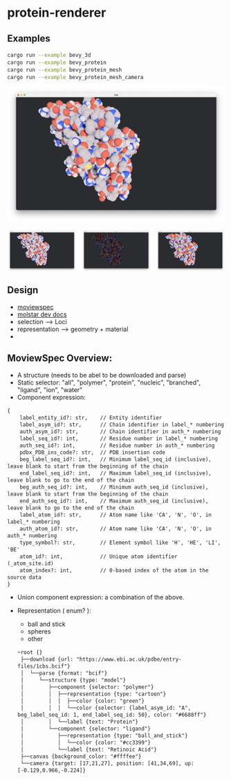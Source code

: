 # protein-renderer


## Examples

```sh
cargo run --example bevy_3d
cargo run --example bevy_protein
cargo run --example bevy_protein_mesh
cargo run --example bevy_protein_mesh_camera
```

![](docs/images/protein_01.png)

<div style="display: flex; justify-content: space-between;">
  <img src="docs/images/protein_01.png" alt="Base" style="width: 32%;">
  <img src="docs/images/protein_01_metal.png" alt="Metal" style="width: 32%;">
  <img src="docs/images/protein_01_chalk.png" alt="Chalky" style="width: 32%;">
</div>


## Design

- [moviewspec](https://github.com/molstar/mol-view-spec/)
- [molstar dev docs](https://molstar.org/docs/)
- selection --> Loci
- representation --> geometry + material
-



## MoviewSpec Overview:
  - A structure (needs to be abel to be downloaded and parse)
  - Static selector: "all", "polymer", "protein", "nucleic", "branched", "ligand", "ion", "water"
  - Component expression:
  ```
  {
      label_entity_id?: str,    // Entity identifier
      label_asym_id?: str,      // Chain identifier in label_* numbering
      auth_asym_id?: str,       // Chain identifier in auth_* numbering
      label_seq_id?: int,       // Residue number in label_* numbering
      auth_seq_id?: int,        // Residue number in auth_* numbering
      pdbx_PDB_ins_code?: str,  // PDB insertion code
      beg_label_seq_id?: int,   // Minimum label_seq_id (inclusive), leave blank to start from the beginning of the chain
      end_label_seq_id?: int,   // Maximum label_seq_id (inclusive), leave blank to go to the end of the chain
      beg_auth_seq_id?: int,    // Minimum auth_seq_id (inclusive), leave blank to start from the beginning of the chain
      end_auth_seq_id?: int,    // Maximum auth_seq_id (inclusive), leave blank to go to the end of the chain
      label_atom_id?: str,      // Atom name like 'CA', 'N', 'O', in label_* numbering
      auth_atom_id?: str,       // Atom name like 'CA', 'N', 'O', in auth_* numbering
      type_symbol?: str,        // Element symbol like 'H', 'HE', 'LI', 'BE'
      atom_id?: int,            // Unique atom identifier (_atom_site.id)
      atom_index?: int,         // 0-based index of the atom in the source data
  }

  ```

  - Union component expression: a combination of the above.
  - Representation ( enum? ):
    - ball and stick
    - spheres
    - other


    ```
    ─root {}
     ├──download {url: "https://www.ebi.ac.uk/pdbe/entry-files/1cbs.bcif"}
     │  └──parse {format: "bcif"}
     │     └──structure {type: "model"}
     │        ├──component {selector: "polymer"}
     │        │  ├──representation {type: "cartoon"}
     │        │  │  ├──color {color: "green"}
     │        │  │  └──color {selector: {label_asym_id: "A", beg_label_seq_id: 1, end_label_seq_id: 50}, color: "#6688ff"}
     │        │  └──label {text: "Protein"}
     │        └──component {selector: "ligand"}
     │           ├──representation {type: "ball_and_stick"}
     │           │  └──color {color: "#cc3399"}
     │           └──label {text: "Retinoic Acid"}
     ├──canvas {background_color: "#ffffee"}
     └──camera {target: [17,21,27], position: [41,34,69], up: [-0.129,0.966,-0.224]}
    ```
